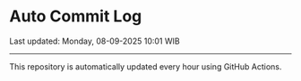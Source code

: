 # Auto Commit Log

Last updated: Monday, 08-09-2025 10:01 WIB

---

This repository is automatically updated every hour using GitHub Actions.
